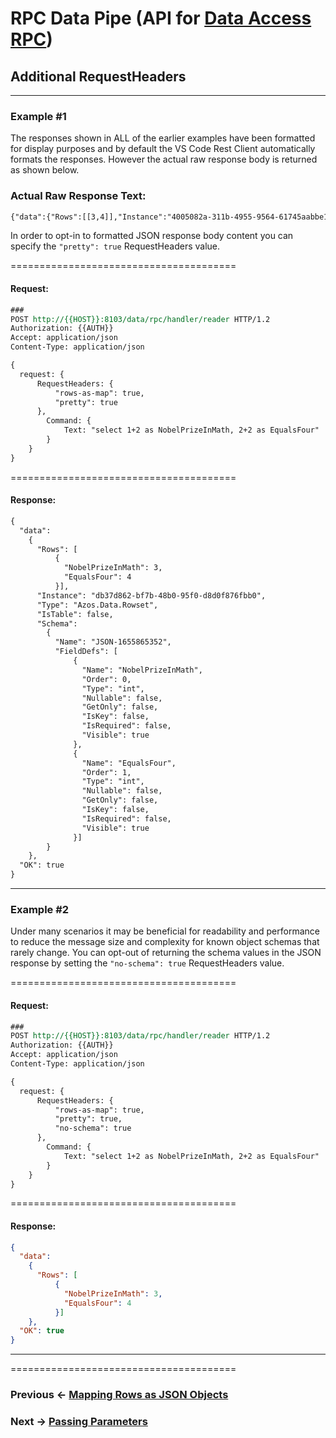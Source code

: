 # RPC Data Pipe (API for [Data Access RPC](https://github.com/azist/azos/blob/master/src/Azos/Data/Access/Rpc/readme.md))


## Additional RequestHeaders

---

### **Example #1**

The responses shown in ALL of the earlier examples have been formatted for display purposes 
and by default the VS Code Rest Client automatically formats the responses. However the 
actual raw response body is returned as shown below.


### Actual Raw Response Text:
```rest
{"data":{"Rows":[[3,4]],"Instance":"4005082a-311b-4955-9564-61745aabbe19","Type":"Azos.Data.Rowset","IsTable":false,"Schema":{"Name":"JSON-1275186659","FieldDefs":[{"Name":"NobelPrizeInMath","Order":0,"Type":"int","Nullable":false,"GetOnly":false,"IsKey":false,"IsRequired":false,"Visible":true},{"Name":"EqualsFour","Order":1,"Type":"int","Nullable":false,"GetOnly":false,"IsKey":false,"IsRequired":false,"Visible":true}]}},"OK":true}
```

In order to opt-in to formatted JSON response body content you can specify 
the `"pretty": true` RequestHeaders value.

=======================================

#### Request:

```rest
###
POST http://{{HOST}}:8103/data/rpc/handler/reader HTTP/1.2
Authorization: {{AUTH}}
Accept: application/json
Content-Type: application/json

{    
  request: {
      RequestHeaders: {
          "rows-as-map": true,
          "pretty": true
      },
		Command: {
			Text: "select 1+2 as NobelPrizeInMath, 2+2 as EqualsFour"
		}
	}
}
```

=======================================

#### Response:


```rest
{
  "data": 
    {
      "Rows": [
          {
            "NobelPrizeInMath": 3, 
            "EqualsFour": 4
          }], 
      "Instance": "db37d862-bf7b-48b0-95f0-d8d0f876fbb0", 
      "Type": "Azos.Data.Rowset", 
      "IsTable": false, 
      "Schema": 
        {
          "Name": "JSON-1655865352", 
          "FieldDefs": [
              {
                "Name": "NobelPrizeInMath", 
                "Order": 0, 
                "Type": "int", 
                "Nullable": false, 
                "GetOnly": false, 
                "IsKey": false, 
                "IsRequired": false, 
                "Visible": true
              }, 
              {
                "Name": "EqualsFour", 
                "Order": 1, 
                "Type": "int", 
                "Nullable": false, 
                "GetOnly": false, 
                "IsKey": false, 
                "IsRequired": false, 
                "Visible": true
              }]
        }
    }, 
  "OK": true
}
```

---


### **Example #2**

Under many scenarios it may be beneficial for readability and performance to 
reduce the message size and complexity for known object schemas that rarely
change. You can opt-out of returning the schema values in the JSON response
by setting the `"no-schema": true` RequestHeaders value.

=======================================

#### Request:

```rest
###
POST http://{{HOST}}:8103/data/rpc/handler/reader HTTP/1.2
Authorization: {{AUTH}}
Accept: application/json
Content-Type: application/json

{    
  request: {
      RequestHeaders: {
          "rows-as-map": true,
          "pretty": true,
          "no-schema": true
      },
		Command: {
			Text: "select 1+2 as NobelPrizeInMath, 2+2 as EqualsFour"
		}
	}
}
```

=======================================

#### Response:
```json
{
  "data": 
    {
      "Rows": [
          {
            "NobelPrizeInMath": 3, 
            "EqualsFour": 4
          }]
    }, 
  "OK": true
}
```


---

=======================================

 ### Previous <- [Mapping Rows as JSON Objects](ex2-mapping-rows.md)

 ### Next -> [Passing Parameters](ex4-passing-params.md)